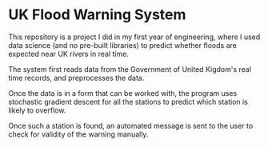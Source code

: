 # UK Flood Warning System

This repository is a project I did in my first year of engineering, where I used data science (and no pre-built libraries) to predict whether floods are expected near UK rivers in real time.

The system first reads data from the Government of United Kigdom's real time records, and preprocesses the data.

Once the data is in a form that can be worked with, the program uses stochastic gradient descent for all the stations to predict which station is likely to overflow.

Once such a station is found, an automated message is sent to the user to check for validity of the warning manually.
